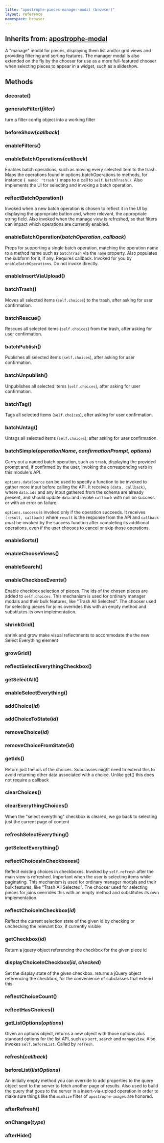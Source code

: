 ```yaml
---
title: "apostrophe-pieces-manager-modal (browser)"
layout: reference
namespace: browser
---
```

## Inherits from: [apostrophe-modal](../apostrophe-modal/browser-apostrophe-modal.html)
A "manage" modal for pieces, displaying them list and/or grid views and providing
filtering and sorting features. The manager modal is also extended on the fly
by the chooser for use as a more full-featured chooser when selecting pieces
to appear in a widget, such as a slideshow.


## Methods
### decorate()

### generateFilter(*filter*)
turn a filter config object into a working filter
### beforeShow(*callback*)

### enableFilters()

### enableBatchOperations(*callback*)
Enables batch operations, such as moving every selected
item to the trash. Maps the operations found in options.batchOperations
to methods, for instance `{ name: 'trash'}` maps to
a call to `self.batchTrash()`. Also implements the UI for
selecting and invoking a batch operation.
### reflectBatchOperation()
Invoked when a new batch operation is chosen to reflect it in the UI
by displaying the appropriate button and, where relevant, the
appropriate string field. Also invoked when the manage view is refreshed,
so that filters can impact which operations are currently enabled.
### enableBatchOperation(*batchOperation*, *callback*)
Preps for supporting a single batch operation, matching the operation name
to a method name such as `batchTrash` via the `name` property.
Also populates the subform for it, if any. Requires callback.
Invoked for you by `enableBatchOperations`. Do not invoke directly.
### enableInsertViaUpload()

### batchTrash()
Moves all selected items (`self.choices`) to the trash, after
asking for user confirmation.
### batchRescue()
Rescues all selected items (`self.choices`) from the trash, after
asking for user confirmation.
### batchPublish()
Publishes all selected items (`self.choices`), after asking for
user confirmation.
### batchUnpublish()
Unpublishes all selected items (`self.choices`), after asking for
user confirmation.
### batchTag()
Tags all selected items (`self.choices`), after asking for
user confirmation.
### batchUntag()
Untags all selected items (`self.choices`), after asking for
user confirmation.
### batchSimple(*operationName*, *confirmationPrompt*, *options*)
Carry out a named batch operation, such as `trash`, displaying the
provided prompt and, if confirmed by the user, invoking the
corresponding verb in this module's API.

`options.dataSource` can be used to specify a function
to be invoked to gather more input before calling the API.
It receives `(data, callback)`, where `data.ids` and any
input gathered from the schema are already present, and
should update `data` and invoke `callback` with
null on success or with an error on failure.

`options.success` is invoked only if the operation
succeeds. It receives `(result, callback)` where
`result` is the response from the API and `callback`
*must* be invoked by the success function after
completing its additional operations, even if the user
chooses to cancel or skip those operations.
### enableSorts()

### enableChooseViews()

### enableSearch()

### enableCheckboxEvents()
Enable checkbox selection of pieces. The ids of the chosen pieces are added
to `self.choices`. This mechanism is used for ordinary manager modals and their
bulk features, like "Trash All Selected". The chooser used for selecting
pieces for joins overrides this with an empty method and substitutes its
own implementation.
### shrinkGrid()
shrink and grow make visual reflectments to accommodate the the new Select Everything element
### growGrid()

### reflectSelectEverythingCheckbox()

### getSelectAll()

### enableSelectEverything()

### addChoice(*id*)

### addChoiceToState(*id*)

### removeChoice(*id*)

### removeChoiceFromState(*id*)

### getIds()
Return just the ids of the choices. Subclasses
might need to extend this to avoid returning
other data associated with a choice. Unlike get()
this does not require a callback
### clearChoices()

### clearEverythingChoices()
When the "select everything" checkbox is cleared,
we go back to selecting just the current page
of content
### refreshSelectEverything()

### getSelectEverything()

### reflectChoicesInCheckboxes()
Reflect existing choices in checkboxes. Invoked by `self.refresh` after
the main view is refreshed. Important when the user is selecting items
while paginating. This mechanism is used for ordinary manager modals and their
bulk features, like "Trash All Selected". The chooser used for selecting
pieces for joins overrides this with an empty method and substitutes its
own implementation.
### reflectChoiceInCheckbox(*id*)
Reflect the current selection state of the given id
by checking or unchecking the relevant box, if
currently visible
### getCheckbox(*id*)
Return a jquery object referencing the checkbox for the given piece id
### displayChoiceInCheckbox(*id*, *checked*)
Set the display state of the given checkbox. returns
a jQuery object referencing the checkbox, for the convenience
of subclasses that extend this
### reflectChoiceCount()

### reflectHasChoices()

### getListOptions(*options*)
Given an options object, returns a new object with
those options plus standard options for the list API,
such as `sort`, `search` and `manageView`. Also invokes
`self.beforeList`. Called by `refresh`.
### refresh(*callback*)

### beforeList(*listOptions*)
An initially empty method you can override to add properties to the
query object sent to the server to fetch another page of results. Also
used to build the query that goes to the server in a insert-via-upload
operation in order to make sure things like the `minSize` filter
of `apostrophe-images` are honored.
### afterRefresh()

### onChange(*type*)

### afterHide()

